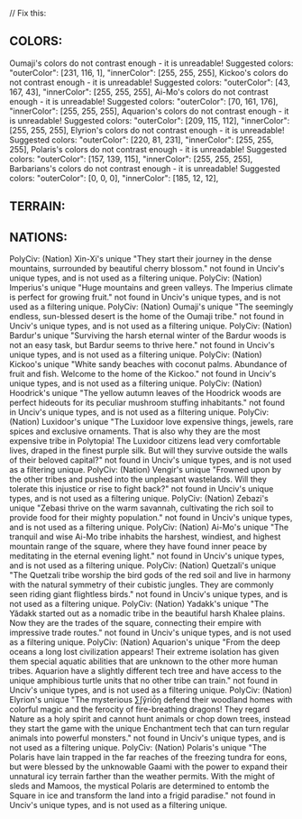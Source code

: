 // Fix this:

## COLORS:
Oumaji's colors do not contrast enough - it is unreadable!
Suggested colors: 
		"outerColor": [231, 116, 1],
		"innerColor": [255, 255, 255],
Kickoo's colors do not contrast enough - it is unreadable!
Suggested colors: 
		"outerColor": [43, 167, 43],
		"innerColor": [255, 255, 255],
Ai-Mo's colors do not contrast enough - it is unreadable!
Suggested colors: 
		"outerColor": [70, 161, 176],
		"innerColor": [255, 255, 255],
Aquarion's colors do not contrast enough - it is unreadable!
Suggested colors: 
		"outerColor": [209, 115, 112],
		"innerColor": [255, 255, 255],
Elyrion's colors do not contrast enough - it is unreadable!
Suggested colors: 
		"outerColor": [220, 81, 231],
		"innerColor": [255, 255, 255],
Polaris's colors do not contrast enough - it is unreadable!
Suggested colors: 
		"outerColor": [157, 139, 115],
		"innerColor": [255, 255, 255],
Barbarians's colors do not contrast enough - it is unreadable!
Suggested colors: 
		"outerColor": [0, 0, 0],
		"innerColor": [185, 12, 12],

## TERRAIN:


## NATIONS:
PolyCiv: (Nation) Xin-Xi's unique "They start their journey in the dense mountains, surrounded by beautiful cherry blossom." not found in Unciv's unique types, and is not used as a filtering unique.
PolyCiv: (Nation) Imperius's unique "Huge mountains and green valleys. The Imperius climate is perfect for growing fruit." not found in Unciv's unique types, and is not used as a filtering unique.
PolyCiv: (Nation) Oumaji's unique "The seemingly endless, sun-blessed desert is the home of the Oumaji tribe." not found in Unciv's unique types, and is not used as a filtering unique.
PolyCiv: (Nation) Bardur's unique "Surviving the harsh eternal winter of the Bardur woods is not an easy task, but Bardur seems to thrive here." not found in Unciv's unique types, and is not used as a filtering unique.
PolyCiv: (Nation) Kickoo's unique "White sandy beaches with coconut palms. Abundance of fruit and fish. Welcome to the home of the Kickoo." not found in Unciv's unique types, and is not used as a filtering unique.
PolyCiv: (Nation) Hoodrick's unique "The yellow autumn leaves of the Hoodrick woods are perfect hideouts for its peculiar mushroom stuffing inhabitants." not found in Unciv's unique types, and is not used as a filtering unique.
PolyCiv: (Nation) Luxidoor's unique "The Luxidoor love expensive things, jewels, rare spices and exclusive ornaments. That is also why they are the most expensive tribe in Polytopia!
The Luxidoor citizens lead very comfortable lives, draped in the finest purple silk. But will they survive outside the walls of their beloved capital?" not found in Unciv's unique types, and is not used as a filtering unique.
PolyCiv: (Nation) Vengir's unique "Frowned upon by the other tribes and pushed into the unpleasant wastelands. Will they tolerate this injustice or rise to fight back?" not found in Unciv's unique types, and is not used as a filtering unique.
PolyCiv: (Nation) Zebazi's unique "Zebasi thrive on the warm savannah, cultivating the rich soil to provide food for their mighty population." not found in Unciv's unique types, and is not used as a filtering unique.
PolyCiv: (Nation) Ai-Mo's unique "The tranquil and wise Ai-Mo tribe inhabits the harshest, windiest, and highest mountain range of the square, where they have found inner peace by meditating in the eternal evening light." not found in Unciv's unique types, and is not used as a filtering unique.
PolyCiv: (Nation) Quetzali's unique "The Quetzali tribe worship the bird gods of the red soil and live in harmony with the natural symmetry of their cubistic jungles. They are commonly seen riding giant flightless birds." not found in Unciv's unique types, and is not used as a filtering unique.
PolyCiv: (Nation) Yadakk's unique "The Yădakk started out as a nomadic tribe in the beautiful harsh Khalee plains. Now they are the trades of the square, connecting their empire with impressive trade routes." not found in Unciv's unique types, and is not used as a filtering unique.
PolyCiv: (Nation) Aquarion's unique "From the deep oceans a long lost civilization appears! Their extreme isolation has given them special aquatic abilities that are unknown to the other more human tribes.
Aquarion have a slightly different tech tree and have access to the unique amphibious turtle units that no other tribe can train." not found in Unciv's unique types, and is not used as a filtering unique.
PolyCiv: (Nation) Elyrion's unique "The mysterious ∑∫ỹriȱŋ defend their woodland homes with colorful magic and the ferocity of fire-breathing dragons! They regard Nature as a holy spirit and cannot hunt animals or chop down trees, instead they start the game with the unique Enchantment tech that can turn regular animals into powerful monsters." not found in Unciv's unique types, and is not used as a filtering unique.
PolyCiv: (Nation) Polaris's unique "The Polaris have lain trapped in the far reaches of the freezing tundra for eons, but were blessed by the unknowable Gaami with the power to expand their unnatural icy terrain farther than the weather permits.
With the might of sleds and Mamoos, the mystical Polaris are determined to entomb the Square in ice and transform the land into a frigid paradise." not found in Unciv's unique types, and is not used as a filtering unique.
